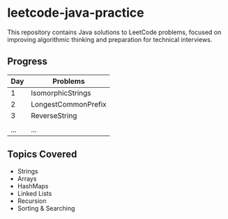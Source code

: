 # leetcode-java-practice

This repository contains Java solutions to LeetCode problems, focused on improving algorithmic thinking and preparation
for technical interviews.

## Progress

| Day | Problems            |
|-----|---------------------|
| 1   | IsomorphicStrings   |
| 2   | LongestCommonPrefix |
| 3   | ReverseString       |
|     |                     |
| ... | ...                 |

## Topics Covered

- Strings
- Arrays
- HashMaps
- Linked Lists
- Recursion
- Sorting & Searching
